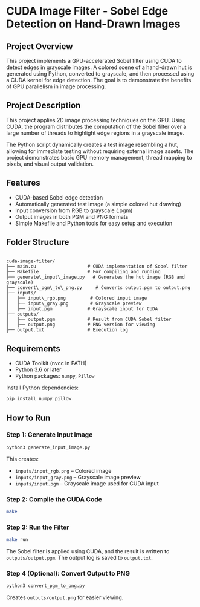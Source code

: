 # CUDA Image Filter - Sobel Edge Detection on Hand-Drawn Images

## Project Overview

This project implements a GPU-accelerated Sobel filter using CUDA to detect edges in grayscale images. A colored scene of a hand-drawn hut is generated using Python, converted to grayscale, and then processed using a CUDA kernel for edge detection. The goal is to demonstrate the benefits of GPU parallelism in image processing.

## Project Description

This project applies 2D image processing techniques on the GPU. Using CUDA, the program distributes the computation of the Sobel filter over a large number of threads to highlight edge regions in a grayscale image.

The Python script dynamically creates a test image resembling a hut, allowing for immediate testing without requiring external image assets. The project demonstrates basic GPU memory management, thread mapping to pixels, and visual output validation.

## Features

- CUDA-based Sobel edge detection
- Automatically generated test image (a simple colored hut drawing)
- Input conversion from RGB to grayscale (.pgm)
- Output images in both PGM and PNG formats
- Simple Makefile and Python tools for easy setup and execution

## Folder Structure

```

cuda-image-filter/
├── main.cu                   # CUDA implementation of Sobel filter
├── Makefile                  # For compiling and running
├── generate\_input\_image.py   # Generates the hut image (RGB and grayscale)
├── convert\_pgm\_to\_png.py     # Converts output.pgm to output.png
├── inputs/
│   ├── input\_rgb.png         # Colored input image
│   ├── input\_gray.png        # Grayscale preview
│   ├── input.pgm             # Grayscale input for CUDA
├── outputs/
│   ├── output.pgm            # Result from CUDA Sobel filter
│   ├── output.png            # PNG version for viewing
├── output.txt                # Execution log

````

## Requirements

- CUDA Toolkit (nvcc in PATH)
- Python 3.6 or later
- Python packages: `numpy`, `Pillow`

Install Python dependencies:

```bash
pip install numpy pillow
````

## How to Run

### Step 1: Generate Input Image

```bash
python3 generate_input_image.py
```

This creates:

* `inputs/input_rgb.png` – Colored image
* `inputs/input_gray.png` – Grayscale image preview
* `inputs/input.pgm` – Grayscale image used for CUDA input

### Step 2: Compile the CUDA Code

```bash
make
```

### Step 3: Run the Filter

```bash
make run
```

The Sobel filter is applied using CUDA, and the result is written to `outputs/output.pgm`. The output log is saved to `output.txt`.

### Step 4 (Optional): Convert Output to PNG

```bash
python3 convert_pgm_to_png.py
```

Creates `outputs/output.png` for easier viewing.



